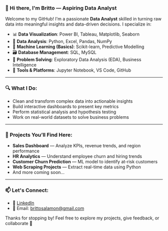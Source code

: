 ### 👋 Hi there, I'm Britto — Aspiring Data Analyst

Welcome to my GitHub! I'm a passionate **Data Analyst** skilled in turning raw data into meaningful insights and data-driven decisions. I specialize in:

- 📊 **Data Visualization**: Power BI, Tableau, Matplotlib, Seaborn  
- 🧮 **Data Analysis**: Python, Excel, Pandas, NumPy  
- 🧠 **Machine Learning (Basics)**: Scikit-learn, Predictive Modelling  
- 🗃️ **Database Management**: SQL, MySQL  
- 🔎 **Problem Solving**: Exploratory Data Analysis (EDA), Business Intelligence  
- 🧰 **Tools & Platforms**: Jupyter Notebook, VS Code, GitHub

---

### 🔍 What I Do:
- Clean and transform complex data into actionable insights  
- Build interactive dashboards to present key metrics  
- Perform statistical analysis and hypothesis testing  
- Work on real-world datasets to solve business problems

---

### 📁 Projects You’ll Find Here:
- **Sales Dashboard** — Analyze KPIs, revenue trends, and region performance  
- **HR Analytics** — Understand employee churn and hiring trends  
- **Customer Churn Prediction** — ML model to identify at-risk customers  
- **Web Scraping Projects** — Extract real-time data using Python  
- And more coming soon...

---

### 📫 Let's Connect:
- 💼 [LinkedIn](https://www.linkedin.com/in/your-profile)  
- 📧 Email: brittosalamon@gmail.com

Thanks for stopping by! Feel free to explore my projects, give feedback, or collaborate 🤝  

